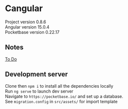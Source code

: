 # Cangular

Project version 0.8.6
<br>
Angular version 15.0.4
<br>
Pocketbase version 0.22.17

## Notes

[To Do](https://denim-rocket-cf2.notion.site/Cangular-0b2ed8097faa47beb94c05f8fcba0ef1)

## Development server

Clone then `npm i` to install all the dependencies locally
<br>
Run `ng serve` to launch dev server
<br>
Navigate to `https://pocketbase.io/` and set up a database.
<br>
See `migration.config` in `src/assets/` for import template
